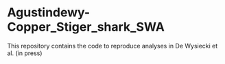 # Agustindewy-Copper_Stiger_shark_SWA
This repository contains the code to reproduce analyses in De Wysiecki et al. (in press)
